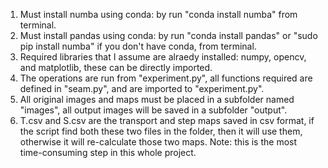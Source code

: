 1. Must install numba using conda: by run "conda install numba" from terminal.
2. Must install pandas using conda: by run "conda install pandas" or "sudo pip install numba" if you don't have conda, from terminal.
3. Required libraries that I assume are alraedy installed: numpy, opencv, and matplotlib, these can be directly imported.
4. The operations are run from "experiment.py", all functions required are defined in "seam.py", and are imported to "experiment.py".
5. All original images and maps must be placed in a subfolder named "images", all output images will be saved in a subfolder "output".
6. T.csv and S.csv are the transport and step maps saved in csv format, if the script find both these two files in the folder, then it will use them, otherwise it will re-calculate those two maps. Note: this is the most time-consuming step in this whole project.
